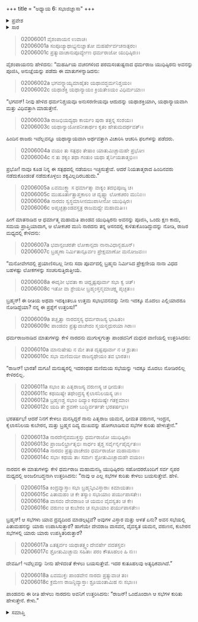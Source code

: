 +++
title = "ಅಧ್ಯಾಯ 6: ಸಭಾಜಿಜ್ಞಾಸಾ"
+++

<details><summary>ಪ್ರವೇಶ</summary>


।।   ಓಂ ಓಂ ನಮೋ ನಾರಾಯಣಾಯ।।   ಶ್ರೀ ವೇದವ್ಯಾಸಾಯ ನಮಃ ।।

ಶ್ರೀ ಕೃಷ್ಣದ್ವೈಪಾಯನ ವೇದವ್ಯಾಸ ವಿರಚಿತ  

**ಶ್ರೀ ಮಹಾಭಾರತ**

**ಸಭಾ ಪರ್ವ**

**ಸಭಾ ಪರ್ವ**

**ಅಧ್ಯಾಯ 6**

</details>


<details><summary>ಸಾರ</summary>

ಮಯಸಭೆಗಿಂತಲೂ ಉತ್ತಮವಾದ ಸಭೆಯಾವುದನ್ನಾದರೂ ನೋಡಿದ್ದೀರಾ ಎಂದು ಯುಧಿಷ್ಠಿರನು ಕೇಳಲು ನಾರದನು ಲೋಕಪಾಲರ ಸಭೆಗಳನ್ನು ವರ್ಣಿಸಿದುದು (1-18).

</details>


> 02006001 ವೈಶಂಪಾಯನ ಉವಾಚ।  
02006001a ಸಂಪೂಜ್ಯಾಥಾಭ್ಯನುಜ್ಞಾತೋ ಮಹರ್ಷೇರ್ವಚನಾತ್ಪರಂ।  
02006001c ಪ್ರತ್ಯುವಾಚಾನುಪೂರ್ವ್ಯೇಣ ಧರ್ಮರಾಜೋ ಯುಧಿಷ್ಠಿರಃ।।

ವೈಶಂಪಾಯನನು ಹೇಳಿದನು: “ಮಹರ್ಷಿಯ ವಚನಗಳಿಂದ ಪರಮಸಂತುಷ್ಟನಾದ ಧರ್ಮರಾಜ ಯುಧಿಷ್ಠಿರನು ಅವನನ್ನು ಪೂಜಿಸಿ, ಅನುಜ್ಞೆಯನ್ನು ಪಡೆದು ಈ ಮಾತುಗಳನ್ನಾಡಿದನು:

> 02006002a ಭಗವನ್ನ್ಯಾಯ್ಯಮಾಹೈತಂ ಯಥಾವದ್ಧರ್ಮನಿಶ್ಚಯಂ।   
02006002c ಯಥಾಶಕ್ತಿ ಯಥಾನ್ಯಾಯಂ ಕ್ರಿಯತೇಽಯಂ ವಿಧಿರ್ಮಯಾ।।

“ಭಗವನ್! ನೀವು ಹೇಳಿದ ಧರ್ಮನಿಶ್ಚಯವೂ ಅನುಸರಣೀಯವೂ ಆದುದನ್ನು ಯಥಾಶಕ್ತಿಯಾಗಿ, ಯಥಾನ್ಯಾಯವಾಗಿ ಮತ್ತು ವಿಧಿವತ್ತಾಗಿ ಮಾಡುತ್ತೇನೆ.

> 02006003a ರಾಜಭಿಯದ್ಯಥಾ ಕಾರ್ಯಂ ಪುರಾ ತತ್ತನ್ನ ಸಂಶಯಃ।  
02006003c ಯಥಾನ್ಯಾಯೋಪನೀತಾರ್ಥಂ ಕೃತಂ ಹೇತುಮದರ್ಥವತ್।।

ಹಿಂದಿನ ರಾಜರು ಇವೆಲ್ಲವನ್ನೂ ಯಥಾನ್ಯಾಯವಾಗಿ ಅರ್ಥವತ್ತಾಗಿ ವಿಚಾರಿಸಿ ಆಚರಿಸಿ ಫಲಗಳನ್ನು ಪಡೆದರು.

> 02006004a ವಯಂ ತು ಸತ್ಪಥಂ ತೇಷಾಂ ಯಾತುಮಿಚ್ಛಾಮಹೇ ಪ್ರಭೋ।  
02006004c ನ ತು ಶಕ್ಯಂ ತಥಾ ಗಂತುಂ ಯಥಾ ತೈರ್ನಿಯತಾತ್ಮಭಿಃ।।

ಪ್ರಭೋ! ನಾವೂ ಕೂಡ ನಿನ್ನ ಈ ಸತ್ಪಥದಲ್ಲಿ ನಡೆಯಲು ಇಚ್ಛಿಸುತ್ತೇವೆ. ಆದರೆ ನಿಯತಾತ್ಮರಾದ ಹಿಂದಿನವರು ನಡೆದುಕೊಂಡಂತೆ ನಡೆದುಕೊಳ್ಳಲು ಶಕ್ಯವಿಲ್ಲದಿರಬಹುದು.”

> 02006005a ಏವಮುಕ್ತ್ವಾ ಸ ಧರ್ಮಾತ್ಮಾ ವಾಕ್ಯಂ ತದಭಿಪೂಜ್ಯ ಚ।  
02006005c ಮುಹೂರ್ತಾತ್ಪ್ರಾಪ್ತಕಾಲಂ ಚ ದೃಷ್ಟ್ವಾ ಲೋಕಚರಂ ಮುನಿಂ।।   
02006006a ನಾರದಂ ಸ್ವಸ್ಥಮಾಸೀನಮುಪಾಸೀನೋ ಯುಧಿಷ್ಠಿರಃ।  
02006006c ಅಪೃಚ್ಛತ್ಪಾಂಡವಸ್ತತ್ರ ರಾಜಮಧ್ಯೇ ಮಹಾಮತಿಃ।।

ಹೀಗೆ ಮಾತನಾಡಿದ ಆ ಧರ್ಮಾತ್ಮ ಮಹಾಮತಿ ಪಾಂಡವ ಯುಧಿಷ್ಠಿರನು ಅವನನ್ನು ಪೂಜಿಸಿ, ಒಂದು ಕ್ಷಣ ಕಾದು, ಸಮಯ ಪ್ರಾಪ್ತಿಯಾದಾಗ, ಆ ಲೋಕಚರ ಮುನಿ ನಾರದನು ತನ್ನ ಆಸನದಲ್ಲಿ ಕುಳಿತುಕೊಂಡಿದ್ದುದನ್ನು ನೋಡಿ, ರಾಜರ ಮಧ್ಯದಲ್ಲಿ ಕೇಳಿದನು:

> 02006007a ಭವಾನ್ಸಂಚರತೇ ಲೋಕಾನ್ಸದಾ ನಾನಾವಿಧಾನ್ಬಹೂನ್।   
02006007c ಬ್ರಹ್ಮಣಾ ನಿರ್ಮಿತಾನ್ಪೂರ್ವಂ ಪ್ರೇಕ್ಷಮಾಣೋ ಮನೋಜವಃ।।

“ಮನೋವೇಗದಲ್ಲಿ ಪ್ರಯಾಣಿಸಬಲ್ಲ ನೀನು ಸದಾ ಪೂರ್ವದಲ್ಲಿ ಬ್ರಹ್ಮನು ನಿರ್ಮಿಸಿದ ಪ್ರೇಕ್ಷಣೀಯ ನಾನಾ ವಿಧದ ಬಹಳಷ್ಟು ಲೋಕಗಳನ್ನು ಸಂಚರಿಸುತ್ತಿರುತ್ತೀಯೆ.

> 02006008a ಈದೃಶೀ ಭವತಾ ಕಾ ಚಿದ್ದೃಷ್ಟಪೂರ್ವಾ ಸಭಾ ಕ್ವ ಚಿತ್।  
02006008c ಇತೋ ವಾ ಶ್ರೇಯಸೀ ಬ್ರಹ್ಮಂಸ್ತನ್ಮಮಾಚಕ್ಷ್ವ ಪೃಚ್ಛತಃ।।

ಬ್ರಹ್ಮನ್! ಈ ರೀತಿಯ ಅಥವಾ ಇದಕ್ಕಿಂತಲೂ ಉತ್ತಮ ಸಭಾಭವನವನ್ನು ನೀನು ಇದಕ್ಕೂ ಮೊದಲು ಎಲ್ಲಿಯಾದರೂ ನೋಡಿದ್ದೆಯಾ? ನನ್ನ ಈ ಪ್ರಶ್ನೆಗೆ ಉತ್ತರಿಸು!”

> 02006009a ತಚ್ಛೃತ್ವಾ ನಾರದಸ್ತಸ್ಯ ಧರ್ಮರಾಜಸ್ಯ ಭಾಷಿತಂ।  
02006009c ಪಾಂಡವಂ ಪ್ರತ್ಯುವಾಚೇದಂ ಸ್ಮಯನ್ಮಧುರಯಾ ಗಿರಾ।।

ಧರ್ಮರಾಜನಾಡಿದ ಮಾತುಗಳನ್ನು ಕೇಳಿ ನಾರದನು ಮುಗುಳ್ನಗುತ್ತಾ ಪಾಂಡವನಿಗೆ ಮಧುರ ವಾಣಿಯಲ್ಲಿ ಉತ್ತರಿಸಿದನು:

> 02006010a ಮಾನುಷೇಷು ನ ಮೇ ತಾತ ದೃಷ್ಟಪೂರ್ವಾ ನ ಚ ಶ್ರುತಾ।  
02006010c ಸಭಾ ಮಣಿಮಯೀ ರಾಜನ್ಯಥೇಯಂ ತವ ಭಾರತ।।

“ರಾಜನ್! ಭಾರತ! ಮಗೂ! ಮನುಷ್ಯರಲ್ಲಿ ಇದರಂಥಹ ಮಣಿಮಯ ಸಭೆಯನ್ನು ಇದಕ್ಕೂ ಮೊದಲು ನೋಡಿರಲಿಲ್ಲ ಕೇಳಿರಲಿಲ್ಲ.

> 02006011a ಸಭಾಂ ತು ಪಿತೃರಾಜಸ್ಯ ವರುಣಸ್ಯ ಚ ಧೀಮತಃ।  
02006011c ಕಥಯಿಷ್ಯೇ ತಥೇಂದ್ರಸ್ಯ ಕೈಲಾಸನಿಲಯಸ್ಯ ಚ।।  
02006012a ಬ್ರಹ್ಮಣಶ್ಚ ಸಭಾಂ ದಿವ್ಯಾಂ ಕಥಯಿಷ್ಯೇ ಗತಕ್ಲಮಾಂ।  
02006012c ಯದಿ ತೇ ಶ್ರವಣೇ ಬುದ್ಧಿರ್ವರ್ತತೇ ಭರತರ್ಷಭ।।

ಭರತರ್ಷಭ! ಆದರೆ ನಿನಗೆ ಕೇಳಲು ಮನಸ್ಸಿದ್ದರೆ ನಾನು ಪಿತೃರಾಜ ಯಮನ, ಧೀಮತ ವರುಣನ, ಇಂದ್ರನ, ಕೈಲಾಸನಿಲಯ ಕುಬೇರನ, ಮತ್ತು ಬ್ರಹ್ಮನ ದಿವ್ಯ ದುಃಖವನ್ನು ಹೋಗಲಾಡಿಸುವ ಸಭೆಗಳ ಕುರಿತು ಹೇಳುತ್ತೇನೆ.”

> 02006013a ನಾರದೇನೈವಮುಕ್ತಸ್ತು ಧರ್ಮರಾಜೋ ಯುಧಿಷ್ಠಿರಃ।  
02006013c ಪ್ರಾಂಜಲಿರ್ಭ್ರಾತೃಭಿಃ ಸಾರ್ಧಂ ತೈಶ್ಚ ಸರ್ವೈರ್ನೃಪೈರ್ವೃತಃ।।   
02006014a ನಾರದಂ ಪ್ರತ್ಯುವಾಚೇದಂ ಧರ್ಮರಾಜೋ ಮಹಾಮನಾಃ।  
02006014c ಸಭಾಃ ಕಥಯ ತಾಃ ಸರ್ವಾಃ ಶ್ರೋತುಮಿಚ್ಛಾಮಹೇ ವಯಂ।।

ನಾರದನ ಈ ಮಾತುಗಳನ್ನು ಕೇಳಿ ಧರ್ಮರಾಜ ಮಹಾಮನಸ್ವಿ ಯುಧಿಷ್ಠಿರನು ಸಹೋದರರೊಂದಿಗೆ ಸರ್ವ ನೃಪರ ಮಧ್ಯದಲ್ಲಿ ಅಂಜಲೀಬದ್ಧನಾಗಿ ಉತ್ತರಿಸಿದನು: “ನಾವು ಆ ಎಲ್ಲ ಸಭೆಗಳ ಕುರಿತು ಕೇಳಲು ಬಯಸುತ್ತೇವೆ. ಹೇಳಿ.

> 02006015a ಕಿಂದ್ರವ್ಯಾಸ್ತಾಃ ಸಭಾ ಬ್ರಹ್ಮನ್ಕಿಂವಿಸ್ತಾರಾಃ ಕಿಮಾಯತಾಃ।  
02006015c ಪಿತಾಮಹಂ ಚ ಕೇ ತಸ್ಯಾಂ ಸಭಾಯಾಂ ಪರ್ಯುಪಾಸತೇ।।  
02006016a ವಾಸವಂ ದೇವರಾಜಂ ಚ ಯಮಂ ವೈವಸ್ವತಂ ಚ ಕೇ।  
02006016c ವರುಣಂ ಚ ಕುಬೇರಂ ಚ ಸಭಾಯಾಂ ಪರ್ಯುಪಾಸತೇ।।

ಬ್ರಹ್ಮನ್! ಆ ಸಭೆಗಳು ಯಾವ ದ್ರವ್ಯದಿಂದ ಮಾಡಲ್ಪಟ್ಟಿವೆ? ಅವುಗಳ ವಿಸ್ತಾರ ಮತ್ತು ಅಳತೆ ಏನು? ಅವನ ಸಭೆಯಲ್ಲಿ ಪಿತಾಮಹನನ್ನು ಯಾರು ಉಪಾಸಿಸುತ್ತಾರೆ? ಹಾಗೆಯೇ ದೇವರಾಜ ವಾಸವನ, ವೈವಸ್ವತ ಯಮನ, ವರುಣನ, ಕುಬೇರನ ಸಭೆಗಳಲ್ಲಿ ಯಾರು ಯಾರು ಉಪಸ್ಥಿತರಿರುತ್ತಾರೆ?

> 02006017a ಏತತ್ಸರ್ವಂ ಯಥಾತತ್ತ್ವಂ ದೇವರ್ಷೇ ವದತಸ್ತವ।   
02006017c ಶ್ರೋತುಮಿಚ್ಛಾಮ ಸಹಿತಾಃ ಪರಂ ಕೌತೂಹಲಂ ಹಿ ನಃ।।

ದೇವರ್ಷಿ! ಇವೆಲ್ಲವನ್ನು ನೀನು ಹೇಳಿದಂತೆ ಕೇಳಲು ಬಯಸುತ್ತೇವೆ. ಇದರ ಕುತೂಹಲವು ಅತ್ಯಧಿಕವಾಗಿದೆ.”

> 02006018a ಏವಮುಕ್ತಃ ಪಾಂಡವೇನ ನಾರದಃ ಪ್ರತ್ಯುವಾಚ ತಂ।  
02006018c ಕ್ರಮೇಣ ರಾಜನ್ದಿವ್ಯಾಸ್ತಾಃ ಶ್ರೂಯಂತಾಮಿಹ ನಃ ಸಭಾಃ।।

ಪಾಂಡವನು ಈ ರೀತಿ ಹೇಳಲು ನಾರದನು ಅವನಿಗೆ ಉತ್ತರಿಸಿದನು: “ರಾಜನ್! ಒಂದೊಂದಾಗಿ ಆ ಸಭೆಗಳ ಕುರಿತು ಹೇಳುತ್ತೇನೆ. ಕೇಳು.”



<details><summary>ಸಮಾಪ್ತಿ</summary>


ಇತಿ ಶ್ರೀ ಮಹಾಭಾರತೇ ಸಭಾಪರ್ವಣಿ ಸಭಾಪರ್ವಣಿ ಯುಧಿಷ್ಠಿರ ಸಭಾಜಿಜ್ಞಾಸಾಯಾಂ ಷಷ್ಠೋಽಧ್ಯಾಯಃ।।  
ಇದು ಶ್ರೀಮಹಾಭಾರತದಲ್ಲಿ ಸಭಾಪರ್ವದಲ್ಲಿ ಸಭಾ ಪರ್ವದಲ್ಲಿ ಯುಧಿಷ್ಠಿರನಿಂದ ಸಭೆಗಳ ಜಿಜ್ಞಾಸೆ ಎನ್ನುವ ಆರನೆಯ ಅಧ್ಯಾಯವು.




</details>
